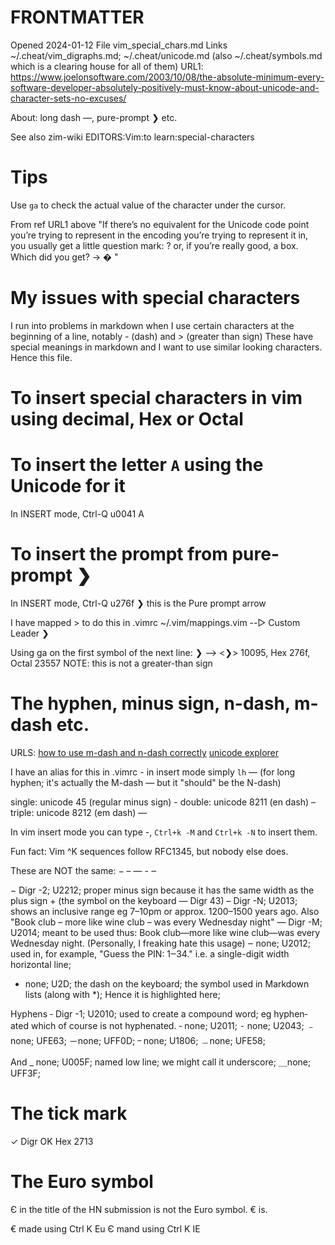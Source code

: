 # FRONTMATTER
Opened 2024-01-12
File vim_special_chars.md
Links ~/.cheat/vim_digraphs.md; ~/.cheat/unicode.md (also ~/.cheat/symbols.md which is a clearing house for all of them)
URL1: https://www.joelonsoftware.com/2003/10/08/the-absolute-minimum-every-software-developer-absolutely-positively-must-know-about-unicode-and-character-sets-no-excuses/

About: long dash —, pure-prompt ❯ etc.

See also zim-wiki  EDITORS:Vim:to learn:special-characters

# Tips

Use `ga` to check the actual value of the character under the cursor. 

From ref URL1 above
"If there’s no equivalent for the Unicode code point you’re trying to represent in the encoding you’re trying to represent it in, you usually get a little question mark: ? or, if you’re really good, a box. Which did you get? -> � "

# My issues with special characters

I run into problems in markdown when I use certain characters at the beginning of a line, notably - (dash) and > (greater than sign)
These have special meanings in markdown and I want to use similar looking characters. Hence this file.

# To insert special characters in vim using decimal, Hex or Octal

# To insert the letter `A` using the Unicode for it

In INSERT mode, Ctrl-Q u0041
A



# To insert the prompt from pure-prompt ❯

In INSERT mode, Ctrl-Q u276f
❯ this is the Pure prompt arrow

I have mapped <leader>> to do this in .vimrc ~/.vim/mappings.vim --▷  Custom Leader
❯ 


Using ga on the first symbol of the next line:
❯ --> <❯> 10095, Hex 276f, Octal 23557
NOTE: this is not a greater-than sign
>


# The hyphen, minus sign, n-dash, m-dash etc.

URLS:
[how to use m-dash and n-dash correctly](https://www.lighthouseproofreading.co.uk/blog/how-to-use-an-en-dash-and-em-dash-correctly)
[unicode explorer](https://unicode-explorer.com/)


I have an alias for this in .vimrc - in insert mode simply `lh`  — (for long hyphen; it's actually the M-dash — but it "should" be the N-dash)

single: unicode 45 (regular minus sign)     -
double: unicode 8211 (en dash)              –
triple: unicode 8212 (em dash)              — 

In vim insert mode you can type -, `Ctrl+k -M` and `Ctrl+k -N` to insert them.

Fun fact: Vim ^K sequences follow RFC1345, but nobody else does.


These are NOT the same:  − – — - ‒  

 − Digr -2; U2212; proper minus sign because it has the same width as the plus sign + (the symbol on the keyboard — Digr 43)
 – Digr -N; U2013; shows an inclusive range eg 7–10pm or approx. 1200–1500 years ago. Also "Book club – more like wine club – was every Wednesday night"
 — Digr -M; U2014; meant to be used thus: Book club—more like wine club—was every Wednesday night. (Personally, I freaking hate this usage)
 ‒ none;    U2012; used in, for example, "Guess the PIN: 1‒34." i.e. a single-digit width horizontal line;
 - none;    U2D;   the dash on the keyboard; the symbol used in Markdown lists (along with *); Hence it is highlighted here;

 Hyphens
 ‐ Digr -1; U2010; used to create a compound word; eg  hyphen‐ated which of course is not hyphenated.
 ‑ none;    U2011;
 ⁃ none;    U2043;
 ﹣none;    UFE63;
 －none;    UFF0D;
 ᠆ none;    U1806;
 ﹘none;    UFE58;

 And
 _ none;    U005F; named low line; we might call it underscore;
 ＿none;    UFF3F;

# The tick mark
✓ Digr OK  Hex 2713

# The Euro symbol

Є in the title of the HN submission is not the Euro symbol.  € is.


€ made using Ctrl K Eu
Є mand using Ctrl K IE




